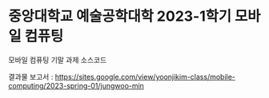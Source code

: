 # 중앙대학교 예술공학대학 2023-1학기 모바일 컴퓨팅

모바일 컴퓨팅 기말 과제 소스코드

결과물 보고서 : https://sites.google.com/view/yoonjikim-class/mobile-computing/2023-spring-01/jungwoo-min